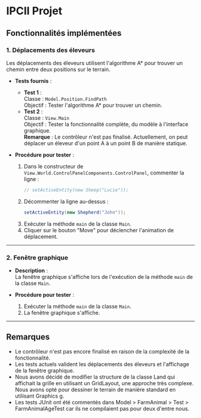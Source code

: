 # IPCII Projet

## Fonctionnalités implémentées

### 1. **Déplacements des éleveurs**
Les déplacements des éleveurs utilisent l'algorithme A* pour trouver un chemin entre deux positions sur le terrain.

- **Tests fournis** :
    - **Test 1** :  
      Classe : `Model.Position.FindPath`  
      Objectif : Tester l'algorithme A* pour trouver un chemin.
    - **Test 2** :  
      Classe : `View.Main`  
      Objectif : Tester la fonctionnalité complète, du modèle à l'interface graphique.  
      **Remarque** : Le contrôleur n'est pas finalisé. Actuellement, on peut déplacer un éleveur d'un point A à un point B de manière statique.

- **Procédure pour tester** :
    1. Dans le constructeur de `View.World.ControlPanelComponents.ControlPanel`, commenter la ligne :
       ```java
       // setActiveEntity(new Sheep("Lucie"));
       ```
    2. Décommenter la ligne au-dessus :
       ```java
       setActiveEntity(new Shepherd("John"));
       ```
    3. Exécuter la méthode `main` de la classe `Main`.
    4. Cliquer sur le bouton "Move" pour déclencher l'animation de déplacement.

---

### 2. **Fenêtre graphique**
- **Description** :  
  La fenêtre graphique s'affiche lors de l'exécution de la méthode `main` de la classe `Main`.

- **Procédure pour tester** :
    1. Exécuter la méthode `main` de la classe `Main`.
    2. La fenêtre graphique s'affiche.

---

## Remarques
- Le contrôleur n'est pas encore finalisé en raison de la complexité de la fonctionnalité.
- Les tests actuels valident les déplacements des éleveurs et l'affichage de la fenêtre graphique.
- Nous avons décidé de modifier la structure de la classe Land qui affichait la grille en utilisant un GridLayout, une approche très complexe. Nous avons opté pour dessiner le terrain de manière standard en utilisant Graphics g.
- Les tests JUnit ont été commentés dans Model > FarmAnimal > Test > FarmAnimalAgeTest car ils ne compilaient pas pour deux d'entre nous.